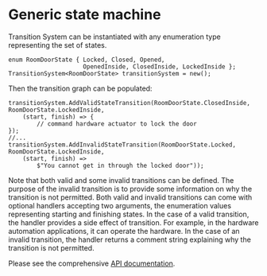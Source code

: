 # Generic state machine

Transition System can be instantiated with any enumeration type representing the set of states.

~~~
enum RoomDoorState { Locked, Closed, Opened,
                     OpenedInside, ClosedInside, LockedInside };
TransitionSystem<RoomDoorState> transitionSystem = new();
~~~

Then the transition graph can be populated:

~~~
transitionSystem.AddValidStateTransition(RoomDoorState.ClosedInside, RoomDoorState.LockedInside,
    (start, finish) => {
        // command hardware actuator to lock the door
});
//...
transitionSystem.AddInvalidStateTransition(RoomDoorState.Locked, RoomDoorState.LockedInside,
    (start, finish) =>
        $"You cannot get in through the locked door"));
~~~

Note that both valid and some invalid transitions can be defined. The purpose of the invalid transition is to provide some information on why the transition is not permitted.
Both valid and invalid transitions can come with optional handlers accepting two arguments, the enumeration values representing starting and finishing states. In the case of a valid transition, the handler provides a side effect of transition.
For example, in the hardware automation applications, it can operate the hardware. In the case of an invalid transition, the handler returns a comment string explaining why the transition is not permitted.

Please see the comprehensive [API documentation](https://SAKryukov.GitHub.io/generic-state-machine).
